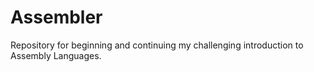 # Assembler
Repository for beginning and continuing my challenging introduction to Assembly Languages.
